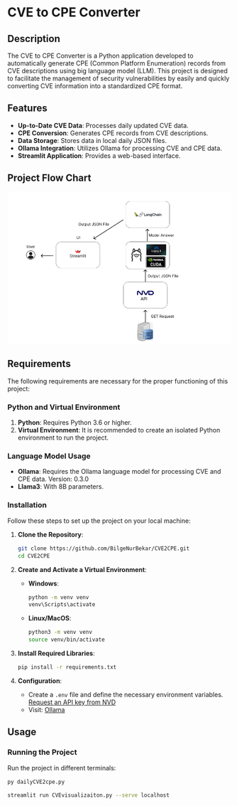# CVE to CPE Converter

## Description

The CVE to CPE Converter is a Python application developed to automatically generate CPE (Common Platform Enumeration) records from CVE descriptions using big language model (LLM). This project is designed to facilitate the management of security vulnerabilities by easily and quickly converting CVE information into a standardized CPE format.

## Features

- **Up-to-Date CVE Data**: Processes daily updated CVE data.
- **CPE Conversion**: Generates CPE records from CVE descriptions.
- **Data Storage**: Stores data in local daily JSON files.
- **Ollama Integration**: Utilizes Ollama for processing CVE and CPE data.
- **Streamlit Application**: Provides a web-based interface.

## Project Flow Chart

![Project Flow Chart](./flow.png)


## Requirements

The following requirements are necessary for the proper functioning of this project:

### Python and Virtual Environment

1. **Python**: Requires Python 3.6 or higher.
2. **Virtual Environment**: It is recommended to create an isolated Python environment to run the project.

### Language Model Usage

- **Ollama**: Requires the Ollama language model for processing CVE and CPE data. Version: 0.3.0
- **Llama3**: With 8B parameters.

### Installation

Follow these steps to set up the project on your local machine:

1. **Clone the Repository**:

    ```bash
    git clone https://github.com/BilgeNurBekar/CVE2CPE.git
    cd CVE2CPE
    ```

2. **Create and Activate a Virtual Environment**:

    - **Windows**:

        ```bash
        python -m venv venv
        venv\Scripts\activate
        ```

    - **Linux/MacOS**:

        ```bash
        python3 -m venv venv
        source venv/bin/activate
        ```

3. **Install Required Libraries**:

    ```bash
    pip install -r requirements.txt
    ```

4. **Configuration**:

    - Create a `.env` file and define the necessary environment variables. [Request an API key from NVD](https://nvd.nist.gov/developers/request-an-api-key)
    - Visit: [Ollama](https://ollama.com/)

## Usage

### Running the Project

Run the project in different terminals:


```bash
py dailyCVE2cpe.py 
```

```bash
streamlit run CVEvisualizaiton.py --serve localhost 
```


